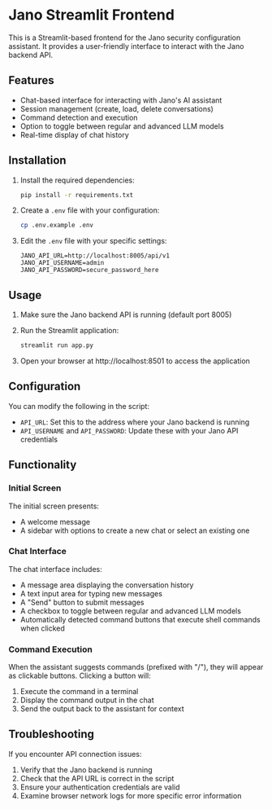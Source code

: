 # Jano Streamlit Frontend

This is a Streamlit-based frontend for the Jano security configuration assistant. It provides a user-friendly interface to interact with the Jano backend API.

## Features

- Chat-based interface for interacting with Jano's AI assistant
- Session management (create, load, delete conversations)
- Command detection and execution
- Option to toggle between regular and advanced LLM models
- Real-time display of chat history

## Installation

1. Install the required dependencies:
   ```bash
   pip install -r requirements.txt
   ```

2. Create a `.env` file with your configuration:
   ```bash
   cp .env.example .env
   ```
   
3. Edit the `.env` file with your specific settings:
   ```
   JANO_API_URL=http://localhost:8005/api/v1
   JANO_API_USERNAME=admin
   JANO_API_PASSWORD=secure_password_here
   ```

## Usage

1. Make sure the Jano backend API is running (default port 8005)

2. Run the Streamlit application:
   ```bash
   streamlit run app.py
   ```

3. Open your browser at http://localhost:8501 to access the application

## Configuration

You can modify the following in the script:
- `API_URL`: Set this to the address where your Jano backend is running
- `API_USERNAME` and `API_PASSWORD`: Update these with your Jano API credentials

## Functionality

### Initial Screen
The initial screen presents:
- A welcome message
- A sidebar with options to create a new chat or select an existing one

### Chat Interface
The chat interface includes:
- A message area displaying the conversation history
- A text input area for typing new messages
- A "Send" button to submit messages
- A checkbox to toggle between regular and advanced LLM models
- Automatically detected command buttons that execute shell commands when clicked

### Command Execution
When the assistant suggests commands (prefixed with "/"), they will appear as clickable buttons. Clicking a button will:
1. Execute the command in a terminal
2. Display the command output in the chat
3. Send the output back to the assistant for context

## Troubleshooting

If you encounter API connection issues:
1. Verify that the Jano backend is running
2. Check that the API URL is correct in the script
3. Ensure your authentication credentials are valid
4. Examine browser network logs for more specific error information